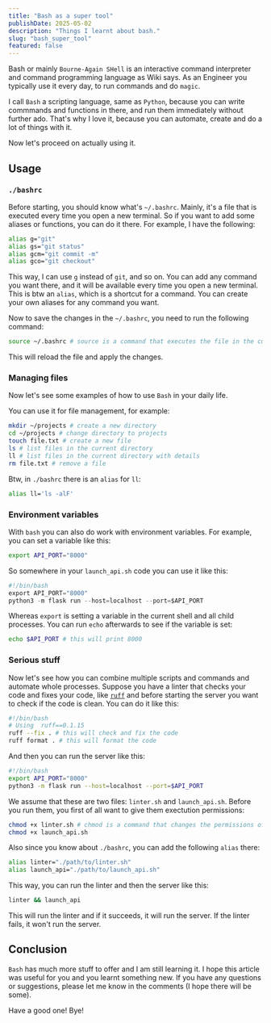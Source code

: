 ```yaml
---
title: "Bash as a super tool"
publishDate: 2025-05-02
description: "Things I learnt about bash."
slug: "bash_super_tool"
featured: false
---
```


Bash or mainly `Bourne-Again SHell` is an interactive command interpreter and command programming language as Wiki says. As an Engineer you typically use it every day, to run commands and do `magic`.

I call `Bash` a scripting language, same as `Python`, because you can write commmands and functions in there, and run them immediately without further ado. That's why I love it, because you can automate, create and do a lot of things with it.

Now let's proceed on actually using it.

## Usage

### `./bashrc`
Before starting, you should know what's `~/.bashrc`. Mainly, it's a file that is executed every time you open a new terminal. So if you want to add some aliases or functions, you can do it there. For example, I have the following:

```bash
alias g="git"
alias gs="git status"
alias gcm="git commit -m"
alias gco="git checkout"
```
This way, I can use `g` instead of `git`, and so on. You can add any command you want there, and it will be available every time you open a new terminal. This is btw an `alias`, which is a shortcut for a command. You can create your own aliases for any command you want.

Now to save the changes in the `~/.bashrc`, you need to run the following command:

```bash
source ~/.bashrc # source is a command that executes the file in the current shell
```
This will reload the file and apply the changes.

### Managing files
Now let's see some examples of how to use `Bash` in your daily life.

You can use it for file management, for example:

```bash
mkdir ~/projects # create a new directory
cd ~/projects # change directory to projects
touch file.txt # create a new file
ls # list files in the current directory
ll # list files in the current directory with details
rm file.txt # remove a file
```

Btw, in `./bashrc` there is an `alias` for `ll`:

```bash
alias ll='ls -alF'
```

### Environment variables

With `bash` you can also do work with environment variables. For example, you can set a variable like this:

```bash
export API_PORT="8000"
```

So somewhere in your `launch_api.sh` code you can use it like this:

```python
#!/bin/bash
export API_PORT="8000"
python3 -m flask run --host=localhost --port=$API_PORT
```

Whereas `export` is setting a variable in the current shell and all child processes. You can run `echo` afterwards to see if the variable is set:

```bash
echo $API_PORT # this will print 8000
```

### Serious stuff

Now let's see how you can combine multiple scripts and commands and automate whole processes.
Suppose you have a linter that checks your code and fixes your code, like [`ruff`](https://docs.astral.sh/ruff/) and before starting the server you want to check if the code is clean. You can do it like this:

```bash
#!/bin/bash
# Using  ruff==0.1.15
ruff --fix . # this will check and fix the code
ruff format . # this will format the code
```

And then you can run the server like this:

```bash
#!/bin/bash
export API_PORT="8000"
python3 -m flask run --host=localhost --port=$API_PORT
```

We assume that these are two files: `linter.sh` and `launch_api.sh`. Before you run them, you first of all want to give them exectution permissions:
```sh
chmod +x linter.sh # chmod is a command that changes the permissions of a file
chmod +x launch_api.sh
```

Also since you know about `./bashrc`, you can add the following `alias` there:

```bash
alias linter="./path/to/linter.sh"
alias launch_api="./path/to/launch_api.sh"
```
This way, you can run the linter and then the server like this:

```bash
linter && launch_api
```
This will run the linter and if it succeeds, it will run the server. If the linter fails, it won't run the server.

## Conclusion

`Bash` has much more stuff to offer and I am still learning it. I hope this article was useful for you and you learnt something new. If you have any questions or suggestions, please let me know in the comments (I hope there will be some).

Have a good one! Bye!